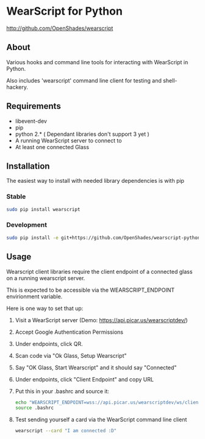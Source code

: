 # WearScript for Python #
<http://github.com/OpenShades/wearscript>

## About ##

Various hooks and command line tools for interacting with WearScript in Python.

Also includes 'wearscript' command line client for testing and shell-hackery.

## Requirements ##

  * libevent-dev 
  * pip
  * python 2.* ( Dependant libraries don't support 3 yet )
  * A running WearScript server to connect to
  * At least one connected Glass

## Installation ##

The easiest way to install with needed library dependencies is with pip

### Stable ###

```bash
sudo pip install wearscript
```

### Development ###

```bash
sudo pip install -e git+https://github.com/OpenShades/wearscript-python/#egg=wearscript
```

## Usage ##

Wearscript client libraries require the client endpoint of a connected glass
on a running wearscript server.

This is expected to be accessible via the WEARSCRIPT_ENDPOINT envirionment
variable.

Here is one way to set that up:

1. Visit a WearScript server (Demo: https://api.picar.us/wearscriptdev/)
2. Accept Google Authentication Permissions
3. Under endpoints, click QR.
4. Scan code via "Ok Glass, Setup Wearscript"
5. Say "OK Glass, Start Wearscript" and it should say "Connected"
6. Under endpoints, click "Client Endpoint" and copy URL
7. Put this in your .bashrc and source it:

    ```bash
    echo "WEARSCRIPT_ENDPOINT=wss://api.picar.us/wearscriptdev/ws/client/iHFr9Yuy9Rl9hnsr" >> ~/.bashrc
    source .bashrc
    ```
8. Test sending yourself a card via the WearScript command line client

    ```bash
    wearscript --card "I am connected :D"
    ```
